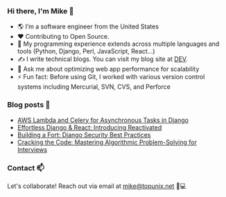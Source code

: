 ### Hi there, I'm Mike 👋

- 🌎 I’m a software engineer from the United States
- ❤ Contributing to Open Source.
- 🐍 My programming experience extends across multiple languages and tools (Python, Django, Perl, JavaScript, React...)
- ✍ I write technical blogs. You can visit my blog site at [DEV](https://dev.to/topunix).
- 💬 Ask me about optimizing web app performance for scalability
- ⚡ Fun fact: Before using Git, I worked with various version control systems including Mercurial, SVN, CVS, and Perforce
### Blog posts 📰
- [AWS Lambda and Celery for Asynchronous Tasks in Django](https://dev.to/topunix/harnessing-aws-lambda-and-celery-for-scalable-asynchronous-tasks-with-django-h97)
- [Effortless Django & React: Introducing Reactivated](https://dev.to/topunix/effortless-django-react-introducing-reactivated-218f)
- [Building a Fort: Django Security Best Practices](https://dev.to/topunix/building-a-fort-django-security-best-practices-4fa4)
- [Cracking the Code: Mastering Algorithmic Problem-Solving for Interviews](https://dev.to/topunix/cracking-the-code-mastering-algorithmic-problem-solving-for-interviews-17n)

### Contact 📫
Let's collaborate! Reach out via email at mike@topunix.net 💼💻
